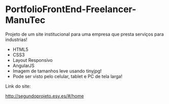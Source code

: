 # PortfolioFrontEnd-Freelancer-ManuTec
Projeto de um site institucional para uma empresa que presta serviços para industrias!

- HTML5
- CSS3
- Layout Responsivo
- AngularJS
- Imagem de tamanhos leve usando tinyjpg!
- Pode ser visto pelo celular, tablet e PC de tela larga!

Link do site: 

http://segundoprojeto.esy.es/#/home
